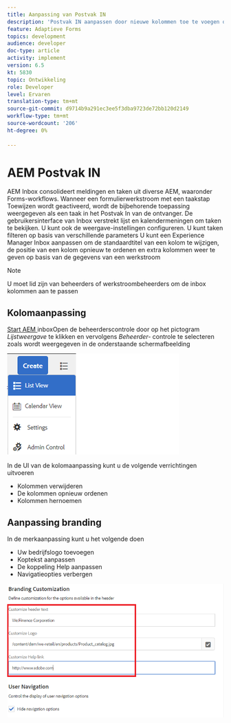 ```yaml
---
title: Aanpassing van Postvak IN
description: 'Postvak IN aanpassen door nieuwe kolommen toe te voegen op basis van workflowgegevens '
feature: Adaptieve Forms
topics: development
audience: developer
doc-type: article
activity: implement
version: 6.5
kt: 5830
topic: Ontwikkeling
role: Developer
level: Ervaren
translation-type: tm+mt
source-git-commit: d9714b9a291ec3ee5f3dba9723de72bb120d2149
workflow-type: tm+mt
source-wordcount: '206'
ht-degree: 0%

---
```


# AEM Postvak IN

AEM Inbox consolideert meldingen en taken uit diverse AEM, waaronder Forms-workflows. Wanneer een formulierwerkstroom met een taakstap Toewijzen wordt geactiveerd, wordt de bijbehorende toepassing weergegeven als een taak in het Postvak In van de ontvanger.
De gebruikersinterface van Inbox verstrekt lijst en kalendermeningen om taken te bekijken. U kunt ook de weergave-instellingen configureren. U kunt taken filteren op basis van verschillende parameters
U kunt een Experience Manager Inbox aanpassen om de standaardtitel van een kolom te wijzigen, de positie van een kolom opnieuw te ordenen en extra kolommen weer te geven op basis van de gegevens van een werkstroom


>[!NOTE]
>
>U moet lid zijn van beheerders of werkstroombeheerders om de inbox kolommen aan te passen

## Kolomaanpassing

[Start AEM ](http://localhost:4502/aem/inbox)
inboxOpen de beheerderscontrole door op het pictogram  _Lijstweergave_ te klikken en vervolgens  _Beheerder-_ controle te selecteren zoals wordt weergegeven in de onderstaande schermafbeelding

![beheer](assets/open-customization.png)

In de UI van de kolomaanpassing kunt u de volgende verrichtingen uitvoeren

* Kolommen verwijderen
* De kolommen opnieuw ordenen
* Kolommen hernoemen

## Aanpassing branding

In de merkaanpassing kunt u het volgende doen

* Uw bedrijfslogo toevoegen
* Koptekst aanpassen
* De koppeling Help aanpassen
* Navigatieopties verbergen

![inbox-branding](assets/branding-customization.PNG)
